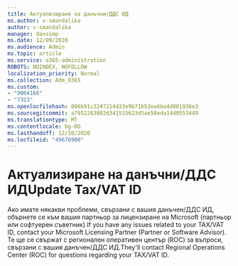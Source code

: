 ```yaml
---
title: Актуализиране на данъчни/ДДС ИД
ms.author: v-smandalika
author: v-smandalika
manager: dansimp
ms.date: 12/09/2020
ms.audience: Admin
ms.topic: article
ms.service: o365-administration
ROBOTS: NOINDEX, NOFOLLOW
localization_priority: Normal
ms.collection: Adm_O365
ms.custom:
- "9004166"
- "7323"
ms.openlocfilehash: 086b91c3247214d33e9b71b53ea6ba4d001936e3
ms.sourcegitcommit: a7952283882d341515623d5ae58eda14d0553449
ms.translationtype: MT
ms.contentlocale: bg-BG
ms.lasthandoff: 12/10/2020
ms.locfileid: "49676900"
---
```

# <a name="update-taxvat-id"></a><span data-ttu-id="56d2d-102">Актуализиране на данъчни/ДДС ИД</span><span class="sxs-lookup"><span data-stu-id="56d2d-102">Update Tax/VAT ID</span></span>

<span data-ttu-id="56d2d-103">Ако имате някакви проблеми, свързани с вашия данъчен/ДДС ИД, обърнете се към вашия партньор за лицензиране на Microsoft (партньор или софтуерен съветник).</span><span class="sxs-lookup"><span data-stu-id="56d2d-103">If you have any issues related to your TAX/VAT ID, contact your Microsoft Licensing Partner (Partner or Software Advisor).</span></span> <span data-ttu-id="56d2d-104">Те ще се свържат с регионален оперативен център (ROC) за въпроси, свързани с вашия данъчен/ДДС ИД.</span><span class="sxs-lookup"><span data-stu-id="56d2d-104">They'll contact Regional Operations Center (ROC) for questions regarding your TAX/VAT ID.</span></span> 